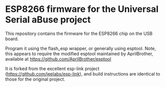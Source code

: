 ESP8266 firmware for the Universal Serial aBuse project
=======================================================

This repository contains the firmware for the ESP8266 chip on the USB board.

Program it using the flash_esp wrapper, or generally using esptool. Note, this appears to require the modified esptool maintained by AprilBrother, available at https://github.com/AprilBrother/esptool

It is forked from the excellent esp-link project (https://github.com/jeelabs/esp-link), and build instructions are identical to those for the original project.

